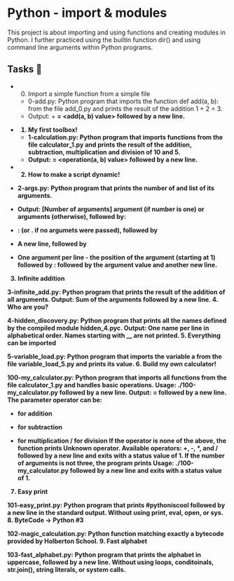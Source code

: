 # Python - import & modules
This project is about importing and using functions and creating modules in Python. 
I further practiced using the builtin function dir() and using command line arguments within Python programs.

## Tasks 📃
* 0. Import a simple function from a simple file

  * 0-add.py: Python program that imports the function def add(a, b): from the file add_0.py and prints the result of the addition 1 + 2 = 3.
  * Output: <a value> + <b value> = <add(a, b) value> followed by a new line.
 
* 1. My first toolbox!

  * 1-calculation.py: Python program that imports functions from the file calculator_1.py and prints the result of the addition,
  subtraction, multiplication and division of 10 and 5.
  * Output: <a value> <operator> <b value> = <operation(a, b) value> followed by a new line.
 
* 2. How to make a script dynamic!

 * 2-args.py: Python program that prints the number of and list of its arguments.
 * Output: [Number of arguments] argument (if number is one) or arguments (otherwise), followed by:
 * : (or . if no argumets were passed), followed by
 * A new line, followed by
 * One argument per line - the position of the argument (starting at 1) followed by : followed by the argument value and another new line.
 
3. Infinite addition

3-infinite_add.py: Python program that prints the result of the addition of all arguments.
Output: Sum of the arguments followed by a new line.
4. Who are you?

4-hidden_discovery.py: Python program that prints all the names defined by the compiled module hidden_4.pyc.
Output: One name per line in alphabetical order.
Names starting with __ are not printed.
5. Everything can be imported

5-variable_load.py: Python program that imports the variable a from the file variable_load_5.py and prints its value.
6. Build my own calculator!

100-my_calculator.py: Python program that imports all functions from the file calculator_1.py and handles basic operations.
Usage: ./100-my_calculator.py <a> <operator> <b> followed by a new line.
Output: <a> <operator> <b> = <result> followed by a new line.
The parameter operator can be:
+ for addition
- for subtraction
* for multiplication
/ for division
If the operator is none of the above, the function prints Unknown operator. Available operators: +, -, *, and / followed by a new line and exits with a status value of 1.
If the number of arguments is not three, the program prints Usage: ./100-my_calculator.py <a> <operator> <b> followed by a new line and exits with a status value of 1.
7. Easy print

101-easy_print.py: Python program that prints #pythoniscool followed by a new line in the standard output.
Without using print, eval, open, or sys.
8. ByteCode -> Python #3

102-magic_calculation.py: Python function matching exactly a bytecode provided by Holberton School.
9. Fast alphabet

103-fast_alphabet.py: Python program that prints the alphabet in uppercase, followed by a new line.
Without using loops, conditoinals, str.join(), string literals, or system calls.
